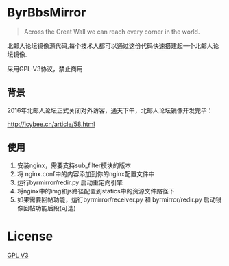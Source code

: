 # ByrBbsMirror

> Across the Great Wall we can reach every corner in the world.

北邮人论坛镜像源代码,每个技术人都可以通过这份代码快速搭建起一个北邮人论坛镜像.

采用GPL-V3协议，禁止商用

## 背景

2016年北邮人论坛正式关闭对外访客，通天下午，北邮人论坛镜像开发完毕：

http://icybee.cn/article/58.html

## 使用

1. 安装nginx，需要支持sub_filter模块的版本
2. 将 nginx.conf中的内容添加到你的nginx配置文件中
3. 运行byrmirror/redir.py 启动重定向引擎
4. 将nginx中的img和js路径配置到statics中的资源文件路径下
5. 如果需要回帖功能，运行byrmirror/receiver.py 和 byrmirror/redir.py 启动镜像回帖功能后段(可选)

# License

[GPL V3](https://www.gnu.org/licenses/gpl-3.0.en.html)
